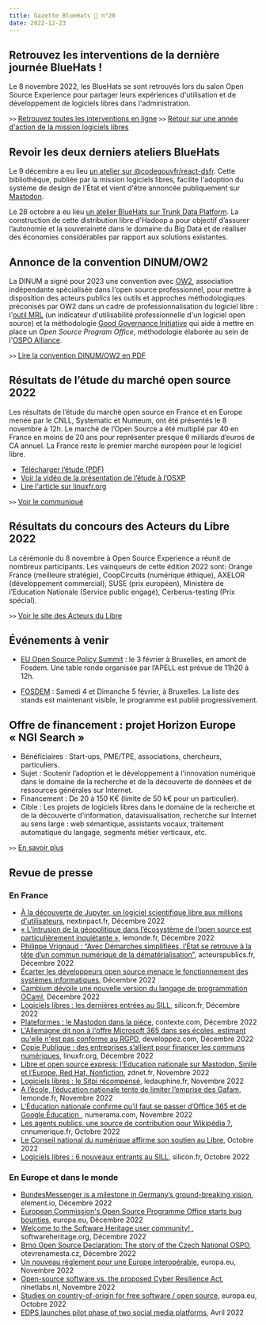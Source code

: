 ```yaml
---
title: Gazette BlueHats 🧢 n°20
date: 2022-12-23
---
```


## Retrouvez les interventions de la dernière journée BlueHats !

Le 8 novembre 2022, les BlueHats se sont retrouvés lors du salon Open Source Experience pour partager leurs expériences d'utilisation et de développement de logiciels libres dans l'administration.

`>>` [Retrouvez toutes les interventions en ligne](/fr/bluehats/journee-2022/)
`>>` [Retour sur une année d'action de la mission logiciels libres](https://tube.numerique.gouv.fr/w/scCJPR5rBQG5VypufAMExh)

## Revoir les deux derniers ateliers BlueHats

Le 9 décembre a eu lieu [un atelier sur @codegouvfr/react-dsfr](/fr/bluehats/react-dsfr/).  Cette bibliothèque, publiée par la mission logiciels libres, facilite l'adoption du système de design de l'État et vient d'être annoncée publiquement sur [Mastodon](https://mastodon.social/@CodeGouvFr/109552721184450656).

Le 28 octobre a eu lieu [un atelier BlueHats sur Trunk Data Platform](/fr/bluehats/tdp/).  La construction de cette distribution libre d'Hadoop a pour objectif d’assurer l’autonomie et la souveraineté dans le domaine du Big Data et de réaliser des économies considérables par rapport aux solutions existantes.

## Annonce de la convention DINUM/OW2

La DINUM a signé pour 2023 une convention avec [OW2](https://www.ow2.org/), association indépendante spécialisée dans l'open source professionnel, pour mettre à disposition des acteurs publics les outils et approches méthodologiques préconisés par OW2 dans un cadre de professionnalisation du logiciel libre : l'[outil MRL](https://www.ow2.org/MRL/) (un indicateur d'utilisabilité professionnelle d'un logiciel open source) et la méthodologie [Good Governance Initiative](https://ospo.zone/ggi/) qui aide à mettre en place un *Open Source Program Office*, méthodologie élaborée au sein de l'[OSPO Alliance](https://ospo.zone/).

`>>` [Lire la convention DINUM/OW2 en PDF](https://man.sr.ht/~codegouvfr/logiciels-libres/docs/Convention_OW2_Dinum_2022.pdf)

## Résultats de l’étude du marché open source 2022

Les résultats de l’étude du marché open source en France et en Europe menée par le CNLL, Systematic et Numeum, ont été présentés le 8 novembre à 12h. Le marché de l’Open Source a été multiplié par 40 en France en moins de 20 ans pour représenter presque 6 milliards d’euros de CA annuel. La France reste le premier marché européen pour le logiciel libre.

- [Télécharger l’étude (PDF)](http://cnll.fr/static/pdf/etude-open-source-2022.pdf)
- [Voir la vidéo de la présentation de l’étude à l’OSXP](https://www.youtube.com/watch?v=fKQuaSeNNj4&feature=youtu.be)
- [Lire l'article sur linuxfr.org](https://linuxfr.org/news/le-cnll-annonce-les-resultats-des-acteurs-du-libre-2022)

`>>` [Voir le communiqué](https://cnll.fr/news/etude-2022-le-march%C3%A9-de-lopen-source-en-france-et-europe/)

## Résultats du concours des Acteurs du Libre 2022

La cérémonie du 8 novembre à Open Source Experience a réunit de nombreux participants. Les vainqueurs de cette édition 2022 sont: Orange France (meilleure stratégie), CoopCircuits (numérique éthique), AXELOR (développement commercial), SUSE (prix européen), Ministère de l’Education Nationale (Service public engagé), Cerberus-testing (Prix spécial).

`>>` [Voir le site des Acteurs du Libre](https://lesacteursdulibre.com/)

## Événements à venir

- [EU Open Source Policy Summit](https://summit.openforumeurope.org/?mc_cid=4de5645840&mc_eid=06a463f26c) : le 3 février à Bruxelles, en amont de Fosdem. Une table ronde organisée par l’APELL est prévue de 11h20 à 12h.

- [FOSDEM](https://fosdem.org/2023/) : Samedi 4 et Dimanche 5 février, à Bruxelles. La liste des stands est maintenant visible, le programme est publié progressivement.

## Offre de financement : projet Horizon Europe « NGI Search »

- Bénéficiaires :  Start-ups, PME/TPE, associations, chercheurs, particuliers.
- Sujet : Soutenir l’adoption et le développement à l'innovation numérique dans le domaine de la recherche et de la découverte de données et de ressources générales sur Internet.
- Financement : De 20 à 150 K€ (limite de 50 k€ pour un particulier). 
- Cible : Les projets de logiciels libres dans le domaine de la recherche et de la découverte d'information, datavisualisation, recherche sur Internet au sens large : web sémantique, assistants vocaux, traitement automatique du langage, segments métier verticaux, etc.

`>>` [En savoir plus](https://www.ngisearch.eu)

## Revue de presse

### En France

- [À la découverte de Jupyter, un logiciel scientifique libre aux millions d'utilisateurs](https://www.nextinpact.com/article/70628/a-decouverte-jupyter-logiciel-scientifique-libre-aux-millions-dutilisateurs), nextinpact.fr, Décembre 2022
- [« L’intrusion de la géopolitique dans l’écosystème de l’open source est particulièrement inquiétante »](https://www.lemonde.fr/idees/article/2022/12/21/l-intrusion-de-la-geopolitique-dans-l-ecosysteme-de-l-open-source-est-particulierement-inquietante_6155299_3232.html), lemonde.fr, Décembre 2022
- [Philippe Vrignaud : “Avec Démarches simplifiées, l’État se retrouve à la tête d’un commun numérique de la dématérialisation”](https://acteurspublics.fr/articles/philippe-vrignaud-avec-demarches-simplifiees-letat-se-retrouve-a-la-tete-dun-commun-numerique-de-la-dematerialisation), acteurspublics.fr, Décembre 2022
- [Écarter les développeurs open source menace le fonctionnement des systèmes informatiques](https://www.silicon.fr/avis-expert/ecarter-les-developpeurs-open-source-menace-le-fonctionnement-des-systemes-informatiques), Décembre 2022
- [Cambium dévoile une nouvelle version du langage de programmation OCaml](https://www.inria.fr/fr/cambium-nouvelle-version-langage-programmation-ocaml), Décembre 2022
- [Logiciels libres : les dernières entrées au SILL](https://www.silicon.fr/logiciels-libres-dernieres-entrees-sill-455331.html), silicon.fr, Décembre 2022
- [Plateformes : le Mastodon dans la pièce](https://www.contexte.com/article/numerique/plateformes-le-mastodon-dans-la-piece_160878.html), contexte.com, Décembre 2022
- [L'Allemagne dit non à l'offre Microsoft 365 dans ses écoles, estimant qu'elle n'est pas conforme au RGPD](https://office.developpez.com/actu/339056/L-Allemagne-dit-non-a-l-offre-Microsoft-365-dans-ses-ecoles-estimant-qu-elle-n-est-pas-conforme-au-RGPD-en-raison-de-problemes-de-confidentialite/), developpez.com, Décembre 2022
- [Copie Publique : des entreprises s’allient pour financer les communs numériques](https://linuxfr.org/news/copie-publique-des-entreprises-s-allient-pour-financer-les-communs-numeriques), linuxfr.org, Décembre 2022
- [Libre et open source express: l’Education nationale sur Mastodon, Smile et l’Europe, Red Hat, Nonfiction](https://www.zdnet.fr/blogs/l-esprit-libre/libre-et-open-source-express-l-education-nationale-sur-mastodon-smile-et-l-europe-red-hat-nonfiction-39949148.htm), zdnet.fr, Novembre 2022
- [Logiciels libres : le Sitpi récompensé](https://www.ledauphine.com/societe/2022/11/23/isere-agglomeration-grenobloise-le-sitpi-recompense), ledauphine.fr, Novembre 2022
- [A l’école, l’éducation nationale tente de limiter l’emprise des Gafam](https://www.lemonde.fr/pixels/article/2022/11/16/a-l-ecole-l-education-nationale-tente-de-limiter-l-emprise-des-gafam_6150169_4408996.html), lemonde.fr, Novembre 2022
- [L’Éducation nationale confirme qu’il faut se passer d’Office 365 et de Google Éducation ](https://www.numerama.com/politique/1180864-leducation-nationale-confirme-quil-faut-se-passer-doffice-365-et-de-google-education.html), numerama.com, Novembre 2022
- [Les agents publics, une source de contribution pour Wikipédia ?](https://cnnumerique.fr/les-agents-publics-une-source-de-contribution-pour-wikipedia), cnnumerique.fr, Octobre 2022
- [Le Conseil national du numérique affirme son soutien au Libre](https://www.zdnet.fr/blogs/l-esprit-libre/le-conseil-national-du-numerique-affirme-son-soutien-au-libre-39948826.htm), Octobre 2022
- [Logiciels libres : 6 nouveaux entrants au SILL](https://www.silicon.fr/logiciels-libres-6-nouveaux-entrants-sill-451269.html), silicon.fr, Octobre 2022

### En Europe et dans le monde

- [BundesMessenger is a milestone in Germany’s ground-breaking vision](https://element.io/blog/bundesmessenger-is-a-milestone-in-germanys-ground-breaking-vision/), element.io, Décembre 2022
- [European Commission's Open Source Programme Office starts bug bounties](https://commission.europa.eu/news/european-commissions-open-source-programme-office-starts-bug-bounties-2022-01-19_en), europa.eu, Décembre 2022
- [Welcome to the Software Heritage user community! ](https://www.softwareheritage.org/community/users/), softwareheritage.org, Décembre 2022
- [Brno Open Source Declaration: The story of the Czech National OSPO](https://otevrenamesta.cz/declaration/), otevrenamesta.cz, Décembre 2022
- [Un nouveau règlement pour une Europe interopérable](https://ec.europa.eu/commission/presscorner/detail/fr/ip_22_6907), europa.eu, Novembre 2022
- [Open-source software vs. the proposed Cyber Resilience Act](https://blog.nlnetlabs.nl/open-source-software-vs-the-cyber-resilience-act/), nlnetlabs.nl, Novembre 2022
- [Studies on country-of-origin for free software / open source](https://joinup.ec.europa.eu/collection/open-source-observatory-osor/news/studies-fsoss-country), europa.eu, Octobre 2022
- [EDPS launches pilot phase of two social media platforms](https://edps.europa.eu/press-publications/press-news/press-releases/2022/edps-launches-pilot-phase-two-social-media_en), Avril 2022
